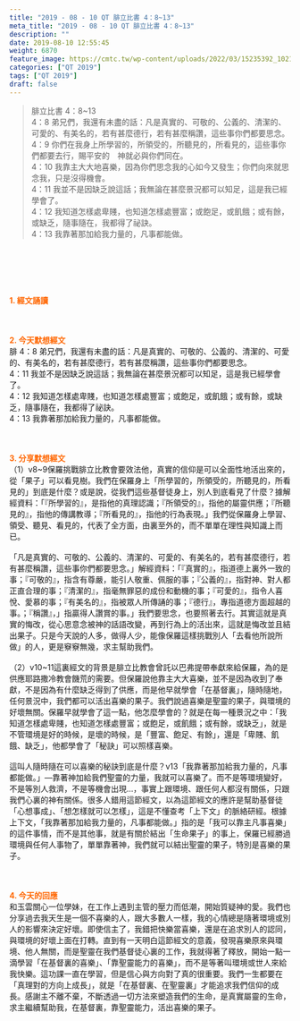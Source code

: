 ```yaml
---
title: "2019 - 08 - 10 QT 腓立比書 4：8~13"
meta_title: "2019 - 08 - 10 QT 腓立比書 4：8~13"
description: ""
date: 2019-08-10 12:55:45
weight: 6870
feature_image: https://cmtc.tw/wp-content/uploads/2022/03/15235392_10211799862337740_180693556567566654_o-1.webp
categories: ["QT 2019"]
tags: ["QT 2019"]
draft: false
---
```


<blockquote>腓立比書 4：8~13<br />
4：8 弟兄們，我還有未盡的話：凡是真實的、可敬的、公義的、清潔的、可愛的、有美名的，若有甚麼德行，若有甚麼稱讚，這些事你們都要思念。<br />
4：9 你們在我身上所學習的，所領受的，所聽見的，所看見的，這些事你們都要去行，賜平安的　神就必與你們同在。<br />
4：10 我靠主大大地喜樂，因為你們思念我的心如今又發生；你們向來就思念我，只是沒得機會。<br />
4：11 我並不是因缺乏說這話；我無論在甚麼景況都可以知足，這是我已經學會了。<br />
4：12 我知道怎樣處卑賤，也知道怎樣處豐富；或飽足，或飢餓；或有餘，或缺乏，隨事隨在，我都得了祕訣。<br />
4：13 我靠著那加給我力量的，凡事都能做。</blockquote><br />
&nbsp;<br />
<br />
&nbsp;<br />
<br />
<span style="color: #ff6600;"><strong>1. </strong><strong>經文誦讀</strong></span><br />
<br />
<span style="color: #ff6600;"><strong> </strong></span><br />
<br />
<span style="color: #ff6600;"><strong>2. 今天默想</strong><strong>經文<br />
</strong></span>腓 4：8 弟兄們，我還有未盡的話：凡是真實的、可敬的、公義的、清潔的、可愛的、有美名的，若有甚麼德行，若有甚麼稱讚，這些事你們都要思念。<br />
4：11 我並不是因缺乏說這話；我無論在甚麼景況都可以知足，這是我已經學會了。<br />
4：12 我知道怎樣處卑賤，也知道怎樣處豐富；或飽足，或飢餓；或有餘，或缺乏，隨事隨在，我都得了祕訣。<br />
4：13 我靠著那加給我力量的，凡事都能做。<br />
<br />
&nbsp;<br />
<br />
<span style="color: #ff6600;"><strong>3. 分享默想經文<br />
</strong></span>（1）v8~9保羅挑戰腓立比教會要效法他，真實的信仰是可以全面性地活出來的，從「果子」可以看見樹。我們在保羅身上「所學習的，所領受的，所聽見的，所看見的」到底是什麼？或是說，從我們這些基督徒身上，別人到底看見了什麼？據解經資料：「『所學習的』，是指他的真理認識；『所領受的』，指他的屬靈供應；『所聽見的』，指他的傳講教導；『所看見的』，指他的行為表現。」我們從保羅身上學習、領受、聽見、看見的，代表了全方面，由裏至外的，而不單單在理性與知識上而已。<br />
<br />
「凡是真實的、可敬的、公義的、清潔的、可愛的、有美名的，若有甚麼德行，若有甚麼稱讚，這些事你們都要思念。」解經資料：「『真實的』，指道德上裏外一致的事；『可敬的』，指含有尊嚴，能引人敬重、佩服的事；『公義的』，指對神、對人都正直合理的事；『清潔的』，指毫無罪惡的成份和動機的事；『可愛的』，指令人喜悅、愛慕的事；『有美名的』，指被眾人所傳誦的事；『德行』，專指道德方面超越的事。；『稱讚』，」指贏得人讚賞的事。」我們要思念，也要照著去行。其實這就是真實的悔改，從心思意念被神的話語改變，再到行為上的活出來，這就是悔改並且結出果子。只是今天說的人多，做得人少，能像保羅這樣挑戰別人「去看他所說所做」的人，更是竂竂無幾，求主幫助我們。<br />
<br />
（2）v10~11這裏經文的背景是腓立比教會曾託以巴弗提帶奉獻來給保羅，為的是供應耶路撒冷教會饑荒的需要。但保羅說他靠主大大喜樂，並不是因為收到了奉獻，不是因為有什麼缺乏得到了供應，而是他早就學會「在基督裏」，隨時隨地，任何景況中，我們都可以活出喜樂的果子。我們說過喜樂是聖靈的果子，與環境的好壞無關。保羅早就學會了這一點，他怎麼學會的？就是在每一種景況之中：「我知道怎樣處卑賤，也知道怎樣處豐富；或飽足，或飢餓；或有餘，或缺乏」，就是不管環境是好的時候，是壞的時候，是「豐富、飽足、有餘」，還是「卑賤、飢餓、缺乏」，他都學會了「秘訣」可以照樣喜樂。<br />
<br />
這叫人隨時隨在可以喜樂的秘訣到底是什麼？v13「我靠著那加給我力量的，凡事都能做。」—靠著神加給我們聖靈的力量，我就可以喜樂了。而不是等環境變好，不是等別人救濟，不是等機會出現…，事實上跟環境、跟任何人都沒有關係，只跟我們心裏的神有關係。很多人錯用這節經文，以為這節經文的應許是幫助基督徒「心想事成」、「想怎樣就可以怎樣」，這是不懂查考「上下文」的脈絡研經。根據上下文，「我靠著那加給我力量的，凡事都能做。」指的是「我可以靠主凡事喜樂」的這件事情，而不是其他事，就是有關於結出「生命果子」的事上，保羅已經勝過環境與任何人事物了，單單靠著神，我們就可以結出聖靈的果子，特別是喜樂的果子。<br />
<br />
&nbsp;<br />
<br />
<span style="color: #ff6600;"><strong>4. 今天的回應<br />
</strong></span>和玉雲關心一位學妹，在工作上遇到主管的壓力而低潮，開始質疑神的愛。我們也分享過去我天生是一個不喜樂的人，跟大多數人一樣，我的心情總是隨著環境或別人的影響來決定好壞。即使信主了，我錯把快樂當喜樂，還是在追求別人的認同，與環境的好壞上面在打轉。直到有一天明白這節經文的意義，發現喜樂原來與環境、他人無關，而是聖靈在我們基督徒心裏的工作，我就得著了釋放，開始一點一滴學習「在基督裏的喜樂」、「靠聖靈能力的喜樂」，而不是等著叫環境或世人來給我快樂。這功課一直在學習，但是信心與方向對了真的很重要。我們一生都要在「真理對的方向上成長」，就是「在基督裏、在聖靈裏」才能追求我們信仰的成長。感謝主不離不棄，不斷透過一切方法來塑造我們的生命，是真實屬靈的生命，求主繼續幫助我，在基督裏，靠聖靈能力，活出喜樂的果子。
        